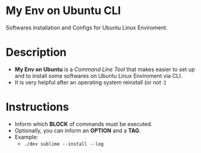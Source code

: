 # My Env on Ubuntu CLI
Softwares installation and Configs for Ubuntu Linux Enviroment.

# Description
- **My Env on Ubuntu** is a _Command Line Tool_ that makes easier to set up and to  install some softwares on Ubuntu Linux Enviroment via CLI. 
- It is very helpful after an operating system reinstall (or not :)

# Instructions
- Inform which **BLOCK** of commands must be executed.
- Optionally, you can inform an **OPTION** and a **TAG**.
- Example:
	- ```./dev sublime --install --log```
